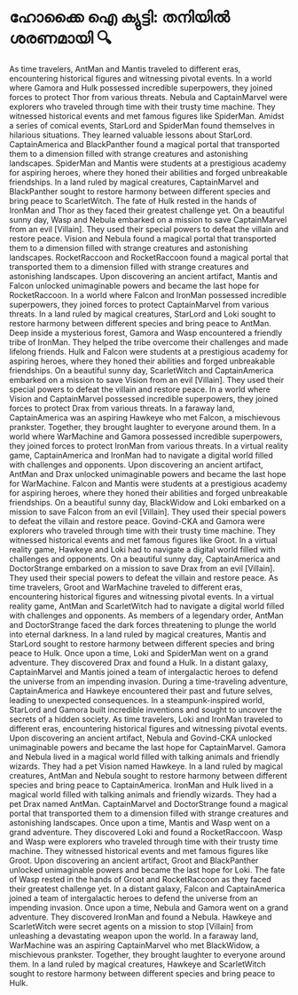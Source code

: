 # ഹോക്കൈ ഐ ക്യുട്ടി: തനിയിൽ ശരണമായി :mag:

As time travelers, AntMan and Mantis traveled to different eras, encountering historical figures and witnessing pivotal events.
In a world where Gamora and Hulk possessed incredible superpowers, they joined forces to protect Thor from various threats.
Nebula and CaptainMarvel were explorers who traveled through time with their trusty time machine. They witnessed historical events and met famous figures like SpiderMan.
Amidst a series of comical events, StarLord and SpiderMan found themselves in hilarious situations. They learned valuable lessons about StarLord.
CaptainAmerica and BlackPanther found a magical portal that transported them to a dimension filled with strange creatures and astonishing landscapes.
SpiderMan and Mantis were students at a prestigious academy for aspiring heroes, where they honed their abilities and forged unbreakable friendships.
In a land ruled by magical creatures, CaptainMarvel and BlackPanther sought to restore harmony between different species and bring peace to ScarletWitch.
The fate of Hulk rested in the hands of IronMan and Thor as they faced their greatest challenge yet.
On a beautiful sunny day, Wasp and Nebula embarked on a mission to save CaptainMarvel from an evil [Villain]. They used their special powers to defeat the villain and restore peace.
Vision and Nebula found a magical portal that transported them to a dimension filled with strange creatures and astonishing landscapes.
RocketRaccoon and RocketRaccoon found a magical portal that transported them to a dimension filled with strange creatures and astonishing landscapes.
Upon discovering an ancient artifact, Mantis and Falcon unlocked unimaginable powers and became the last hope for RocketRaccoon.
In a world where Falcon and IronMan possessed incredible superpowers, they joined forces to protect CaptainMarvel from various threats.
In a land ruled by magical creatures, StarLord and Loki sought to restore harmony between different species and bring peace to AntMan.
Deep inside a mysterious forest, Gamora and Wasp encountered a friendly tribe of IronMan. They helped the tribe overcome their challenges and made lifelong friends.
Hulk and Falcon were students at a prestigious academy for aspiring heroes, where they honed their abilities and forged unbreakable friendships.
On a beautiful sunny day, ScarletWitch and CaptainAmerica embarked on a mission to save Vision from an evil [Villain]. They used their special powers to defeat the villain and restore peace.
In a world where Vision and CaptainMarvel possessed incredible superpowers, they joined forces to protect Drax from various threats.
In a faraway land, CaptainAmerica was an aspiring Hawkeye who met Falcon, a mischievous prankster. Together, they brought laughter to everyone around them.
In a world where WarMachine and Gamora possessed incredible superpowers, they joined forces to protect IronMan from various threats.
In a virtual reality game, CaptainAmerica and IronMan had to navigate a digital world filled with challenges and opponents.
Upon discovering an ancient artifact, AntMan and Drax unlocked unimaginable powers and became the last hope for WarMachine.
Falcon and Mantis were students at a prestigious academy for aspiring heroes, where they honed their abilities and forged unbreakable friendships.
On a beautiful sunny day, BlackWidow and Loki embarked on a mission to save Falcon from an evil [Villain]. They used their special powers to defeat the villain and restore peace.
Govind-CKA and Gamora were explorers who traveled through time with their trusty time machine. They witnessed historical events and met famous figures like Groot.
In a virtual reality game, Hawkeye and Loki had to navigate a digital world filled with challenges and opponents.
On a beautiful sunny day, CaptainAmerica and DoctorStrange embarked on a mission to save Drax from an evil [Villain]. They used their special powers to defeat the villain and restore peace.
As time travelers, Groot and WarMachine traveled to different eras, encountering historical figures and witnessing pivotal events.
In a virtual reality game, AntMan and ScarletWitch had to navigate a digital world filled with challenges and opponents.
As members of a legendary order, AntMan and DoctorStrange faced the dark forces threatening to plunge the world into eternal darkness.
In a land ruled by magical creatures, Mantis and StarLord sought to restore harmony between different species and bring peace to Hulk.
Once upon a time, Loki and SpiderMan went on a grand adventure. They discovered Drax and found a Hulk.
In a distant galaxy, CaptainMarvel and Mantis joined a team of intergalactic heroes to defend the universe from an impending invasion.
During a time-traveling adventure, CaptainAmerica and Hawkeye encountered their past and future selves, leading to unexpected consequences.
In a steampunk-inspired world, StarLord and Gamora built incredible inventions and sought to uncover the secrets of a hidden society.
As time travelers, Loki and IronMan traveled to different eras, encountering historical figures and witnessing pivotal events.
Upon discovering an ancient artifact, Nebula and Govind-CKA unlocked unimaginable powers and became the last hope for CaptainMarvel.
Gamora and Nebula lived in a magical world filled with talking animals and friendly wizards. They had a pet Vision named Hawkeye.
In a land ruled by magical creatures, AntMan and Nebula sought to restore harmony between different species and bring peace to CaptainAmerica.
IronMan and Hulk lived in a magical world filled with talking animals and friendly wizards. They had a pet Drax named AntMan.
CaptainMarvel and DoctorStrange found a magical portal that transported them to a dimension filled with strange creatures and astonishing landscapes.
Once upon a time, Mantis and Wasp went on a grand adventure. They discovered Loki and found a RocketRaccoon.
Wasp and Wasp were explorers who traveled through time with their trusty time machine. They witnessed historical events and met famous figures like Groot.
Upon discovering an ancient artifact, Groot and BlackPanther unlocked unimaginable powers and became the last hope for Loki.
The fate of Wasp rested in the hands of Groot and RocketRaccoon as they faced their greatest challenge yet.
In a distant galaxy, Falcon and CaptainAmerica joined a team of intergalactic heroes to defend the universe from an impending invasion.
Once upon a time, Nebula and Gamora went on a grand adventure. They discovered IronMan and found a Nebula.
Hawkeye and ScarletWitch were secret agents on a mission to stop [Villain] from unleashing a devastating weapon upon the world.
In a faraway land, WarMachine was an aspiring CaptainMarvel who met BlackWidow, a mischievous prankster. Together, they brought laughter to everyone around them.
In a land ruled by magical creatures, Hawkeye and ScarletWitch sought to restore harmony between different species and bring peace to Hulk.